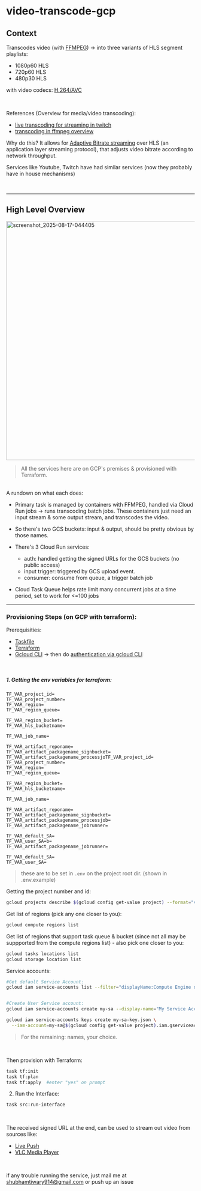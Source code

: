 # video-transcode-gcp


## Context 

Transcodes video (with [FFMPEG](https://ffmpeg.org/)) -> into three variants of HLS segment playlists:
- 1080p60 HLS 
- 720p60 HLS
- 480p30 HLS

with video codecs: [H.264/AVC](https://en.wikipedia.org/wiki/Advanced_Video_Coding)

<br />

References (Overview for media/video transcoding):
- [live transcoding for streaming in twitch](https://blog.twitch.tv/en/2017/10/10/live-video-transmuxing-transcoding-f-fmpeg-vs-twitch-transcoder-part-i-489c1c125f28/)
- [transcoding in ffmpeg overview](https://ffmpeg.org/ffmpeg.html#Transcoding)


Why do this? It allows for [Adaptive Bitrate streaming](https://www.cloudflare.com/learning/video/what-is-adaptive-bitrate-streaming/) over HLS (an application layer streaming protocol), that adjusts video bitrate according to network throughput.

Services like Youtube, Twitch have had similar services (now they probably have in house mechanisms)

<br />


---

## High Level Overview

<img width="1210" height="637" alt="screenshot_2025-08-17-044405" src="https://github.com/user-attachments/assets/f1dcff47-657c-4a35-a312-4163683b35db" />


> All the services here are on GCP's premises & provisioned with Terraform. 
<br/>
A rundown on what each does:

- Primary task is managed by containers with FFMPEG, handled via Cloud Run jobs -> runs transcoding batch jobs. These containers just need an input stream & some output stream, and transcodes the video.
  
- So there's two GCS buckets: input & output, should be pretty obvious by those names.
  
- There's 3 Cloud Run services:
  - auth:  handled getting the signed URLs for the GCS buckets (no public access)
  - input trigger:  triggered by GCS upload event.
  - consumer:  consume from queue, a trigger batch job   

- Cloud Task Queue helps rate limit many concurrent jobs at a time period, set to work for <=100 jobs


---

### Provisioning Steps (on GCP with terraform):

Prerequisities:
- [Taskfile](https://taskfile.dev/docs/installation)
- [Terraform](https://developer.hashicorp.com/terraform/tutorials/aws-get-started/install-cli)
- [Gcloud CLI](https://cloud.google.com/sdk/docs/install)  -> then do [authentication via gcloud CLI](https://cloud.google.com/docs/authentication/gcloud)

<br />

##### 1. Getting the env variables for terraform:
```
TF_VAR_project_id=
TF_VAR_project_number=
TF_VAR_region=
TF_VAR_region_queue=

TF_VAR_region_bucket=
TF_VAR_hls_bucketname=

TF_VAR_job_name=

TF_VAR_artifact_reponame=
TF_VAR_artifact_packagename_signbucket=
TF_VAR_artifact_packagename_processjoTF_VAR_project_id=
TF_VAR_project_number=
TF_VAR_region=
TF_VAR_region_queue=

TF_VAR_region_bucket=
TF_VAR_hls_bucketname=

TF_VAR_job_name=

TF_VAR_artifact_reponame=
TF_VAR_artifact_packagename_signbucket=
TF_VAR_artifact_packagename_processjob=
TF_VAR_artifact_packagename_jobrunner=

TF_VAR_default_SA=
TF_VAR_user_SA=b=
TF_VAR_artifact_packagename_jobrunner=

TF_VAR_default_SA=
TF_VAR_user_SA=
```
> these are to be set in `.env` on the project root dir. (shown in .env.example)


Getting the project number and id:
```bash
gcloud projects describe $(gcloud config get-value project) --format="value(projectId,projectNumber)"
```

Get list of regions (pick any one closer to you):
```bash
gcloud compute regions list
```

Get list of regions that support task queue & bucket (since not all may be suppported from the compute regions list) - also pick one closer to you:
```bash
gcloud tasks locations list
gcloud storage location list
```

Service accounts:
```bash
#Get default Service Account:
gcloud iam service-accounts list --filter="displayName:Compute Engine default service account" --format="value(email)"


#Create User Service account:
gcloud iam service-accounts create my-sa --display-name="My Service Account"

gcloud iam service-accounts keys create my-sa-key.json \
  --iam-account=my-sa@$(gcloud config get-value project).iam.gserviceaccount.com
```

> For the remaining: names, your choice.


<br />

Then provision with Terraform:
```bash
task tf:init
task tf:plan
task tf:apply  #enter "yes" on prompt
```


2. Run the Interface:
```bash
task src:run-interface
```

<br />

The received signed URL at the end, can be used to stream out video from sources like:
- [Live Push](https://livepush.io/hlsplayer/index.html)
- [VLC Media Player](https://www.videolan.org/vlc/)

<br />

if any trouble running the service, just mail me at 
<a href="mailto:shubhamtiwary914@gmail.com">shubhamtiwary914@gmail.com</a> 
or push up an issue







